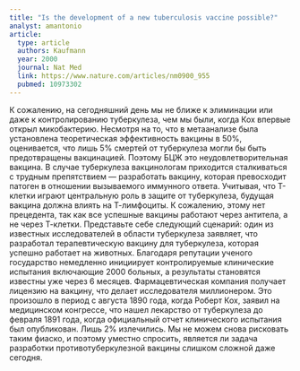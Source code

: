 ```yaml
---
title: "Is the development of a new tuberculosis vaccine possible?"
analyst: amantonio
article:
  type: article
  authors: Kaufmann
  year: 2000
  journal: Nat Med
  link: https://www.nature.com/articles/nm0900_955
  pubmed: 10973302
---
```


К сожалению, на сегодняшний день мы не ближе к элиминации или даже к контролированию туберкулеза, чем мы были, когда Кох впервые открыл микобактерию.
Несмотря на то, что в метаанализе была установлена теоретическая эффективность вакцины в 50%, оценивается, что лишь 5% смертей от туберкулеза могли бы быть предотвращены вакцинацией. Поэтому БЦЖ это неудовлетворительная вакцина.
В случае туберкулеза вакцинологам приходится сталкиваться с трудным препятствием — разработать вакцину, которая превосходит патоген в отношении вызываемого иммунного ответа.
Учитывая, что Т-клетки играют центральную роль в защите от туберкулеза, будущая вакцина должна влиять на Т-лимфоциты. К сожалению, этому нет прецедента, так как все успешные вакцины работают через антитела, а не через Т-клетки.
Представьте себе следующий сценарий: один из известных исследователей в области туберкулеза заявляет, что разработал терапевтическую вакцину для туберкулеза, которая успешно работает на животных. Благодаря репутации ученого государство немедленно инициирует контролируемые клинические испытания включающие 2000 больных, а результаты становятся известны уже через 6 месяцев. Фармацевтическая компания получает лицензию на вакцину, что делает исследователя миллионером.
Это произошло в период с августа 1890 года, когда Роберт Кох, заявил на медицинском конгрессе, что нашел лекарство от туберкулеза до февраля 1891 года, когда официальный отчет клинического испытания был опубликован. Лишь 2% излечились. Мы не можем снова рисковать таким фиаско, и поэтому уместно спросить, является ли задача разработки противотуберкулезной вакцины слишком сложной даже сегодня.
